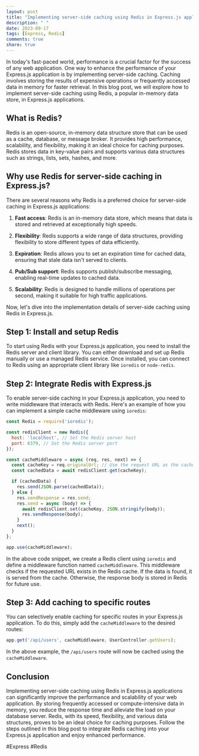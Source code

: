 ```yaml
---
layout: post
title: "Implementing server-side caching using Redis in Express.js applications"
description: " "
date: 2023-09-17
tags: [Express, Redis]
comments: true
share: true
---
```


In today's fast-paced world, performance is a crucial factor for the success of any web application. One way to enhance the performance of your Express.js application is by implementing server-side caching. Caching involves storing the results of expensive operations or frequently accessed data in memory for faster retrieval. In this blog post, we will explore how to implement server-side caching using Redis, a popular in-memory data store, in Express.js applications.

## What is Redis?

Redis is an open-source, in-memory data structure store that can be used as a cache, database, or message broker. It provides high performance, scalability, and flexibility, making it an ideal choice for caching purposes. Redis stores data in key-value pairs and supports various data structures such as strings, lists, sets, hashes, and more.

## Why use Redis for server-side caching in Express.js?

There are several reasons why Redis is a preferred choice for server-side caching in Express.js applications:

1. **Fast access**: Redis is an in-memory data store, which means that data is stored and retrieved at exceptionally high speeds.

2. **Flexibility**: Redis supports a wide range of data structures, providing flexibility to store different types of data efficiently.

3. **Expiration**: Redis allows you to set an expiration time for cached data, ensuring that stale data isn't served to clients.

4. **Pub/Sub support**: Redis supports publish/subscribe messaging, enabling real-time updates to cached data.

5. **Scalability**: Redis is designed to handle millions of operations per second, making it suitable for high traffic applications.

Now, let's dive into the implementation details of server-side caching using Redis in Express.js.

## Step 1: Install and setup Redis

To start using Redis with your Express.js application, you need to install the Redis server and client library. You can either download and set up Redis manually or use a managed Redis service. Once installed, you can connect to Redis using an appropriate client library like `ioredis` or `node-redis`.

## Step 2: Integrate Redis with Express.js

To enable server-side caching in your Express.js application, you need to write middleware that interacts with Redis. Here's an example of how you can implement a simple cache middleware using `ioredis`:

```javascript
const Redis = require('ioredis');

const redisClient = new Redis({
  host: 'localhost', // Set the Redis server host
  port: 6379, // Set the Redis server port
});

const cacheMiddleware = async (req, res, next) => {
  const cacheKey = req.originalUrl; // Use the request URL as the cache key
  const cachedData = await redisClient.get(cacheKey);

  if (cachedData) {
    res.send(JSON.parse(cachedData));
  } else {
    res.sendResponse = res.send;
    res.send = async (body) => {
      await redisClient.set(cacheKey, JSON.stringify(body));
      res.sendResponse(body);
    }
    next();
  }
};

app.use(cacheMiddleware);
```

In the above code snippet, we create a Redis client using `ioredis` and define a middleware function named `cacheMiddleware`. This middleware checks if the requested URL exists in the Redis cache. If the data is found, it is served from the cache. Otherwise, the response body is stored in Redis for future use.

## Step 3: Add caching to specific routes

You can selectively enable caching for specific routes in your Express.js application. To do this, simply add the `cacheMiddleware` to the desired routes:

```javascript
app.get('/api/users', cacheMiddleware, UserController.getUsers);
```

In the above example, the `/api/users` route will now be cached using the `cacheMiddleware`.

## Conclusion

Implementing server-side caching using Redis in Express.js applications can significantly improve the performance and scalability of your web application. By storing frequently accessed or compute-intensive data in memory, you reduce the response time and alleviate the load on your database server. Redis, with its speed, flexibility, and various data structures, proves to be an ideal choice for caching purposes. Follow the steps outlined in this blog post to integrate Redis caching into your Express.js application and enjoy enhanced performance.

#Express #Redis